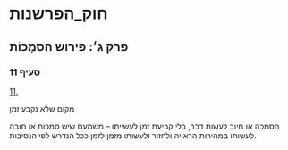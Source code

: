 # חוק_הפרשנות

## פרק ג׳: פירוש הסמָכוֹת

### סעיף 11

[11.](https://he.wikisource.org/wiki/חוק_הפרשנות#סעיף_11)

מקום שלא נקבע זמן

הסמכה או חיוב לעשות דבר, בלי קביעת זמן לעשייתו – משמעם שיש סמכות או חובה לעשותו במהירות הראויה ולחזור ולעשותו מזמן לזמן ככל הנדרש לפי הנסיבות.